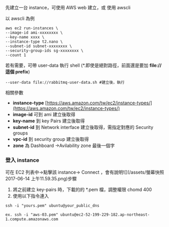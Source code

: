 先建立一台 instance，可使用 AWS web 建立，或 使用 awscli

以 awscli 為例

```
aws ec2 run-instances \
--image-id ami-xxxxxxxx \
--key-name xxxx \
--instance-type t2.nano \ 
--subnet-id subnet-xxxxxxxx \ 
--security-group-ids sg-xxxxxxxx \ 
--count 1
```

若有需要，可帶 user-data 執行 shell \(\*.即使是絕對路徑，前面還是要加 **file:// 這個 prefix**\)

```
--user-data file://rabbitmq-user-data.sh #建立後，執行
```

相關參數

* **instance-type** [https://aws.amazon.com/tw/ec2/instance-types/](https://aws.amazon.com/tw/ec2/instance-types/)
* **image-id** 可到 ami 建立後取得
* **key-name** 到 key Pairs 建立後取得
* **subnet-id** 到 Network interface 建立後取得，需指定對應的 Security groups
* **vpc-id** 到 security group 建立後取得
* **zone** 為 Dashboard -&gt;Avilability zone 最後一個字

### 登入 instance

可在 EC2 列表中-&gt;點擊該 instance-&gt; Connect ，會有說明![](/assets/螢幕快照 2017-06-14 上午11.59.35.png)步驟

1. 將之前建立 key-pairs 時，下載的的 \*.pem 檔，調整權限 chomd 400
2. 使用以下指令連入

```
ssh -i "yours.pem" ubuntu@your_public_dns

ex. ssh -i "aws-03.pem" ubuntu@ec2-52-199-229-182.ap-northeast-1.compute.amazonaws.com
```



